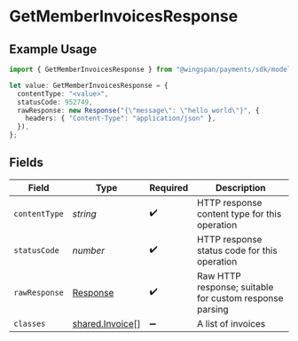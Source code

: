 # GetMemberInvoicesResponse

## Example Usage

```typescript
import { GetMemberInvoicesResponse } from "@wingspan/payments/sdk/models/operations";

let value: GetMemberInvoicesResponse = {
  contentType: "<value>",
  statusCode: 952749,
  rawResponse: new Response("{\"message\": \"hello world\"}", {
    headers: { "Content-Type": "application/json" },
  }),
};
```

## Fields

| Field                                                                 | Type                                                                  | Required                                                              | Description                                                           |
| --------------------------------------------------------------------- | --------------------------------------------------------------------- | --------------------------------------------------------------------- | --------------------------------------------------------------------- |
| `contentType`                                                         | *string*                                                              | :heavy_check_mark:                                                    | HTTP response content type for this operation                         |
| `statusCode`                                                          | *number*                                                              | :heavy_check_mark:                                                    | HTTP response status code for this operation                          |
| `rawResponse`                                                         | [Response](https://developer.mozilla.org/en-US/docs/Web/API/Response) | :heavy_check_mark:                                                    | Raw HTTP response; suitable for custom response parsing               |
| `classes`                                                             | [shared.Invoice](../../../sdk/models/shared/invoice.md)[]             | :heavy_minus_sign:                                                    | A list of invoices                                                    |